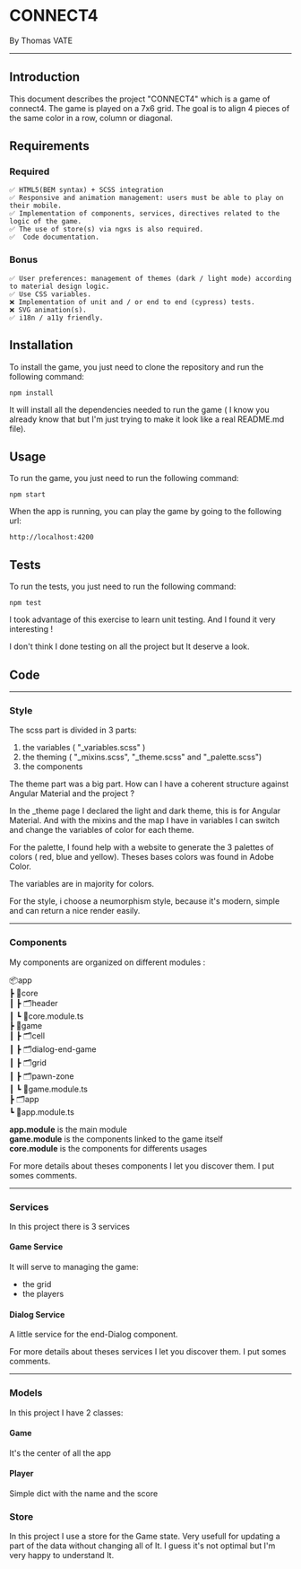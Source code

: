 # CONNECT4
By Thomas VATE

---

## Introduction

This document describes the project "CONNECT4" which is a game of connect4. The game is played on a 7x6 grid. The goal is to align 4 pieces of the same color in a row, column or diagonal.

## Requirements

### Required

    ✅ HTML5(BEM syntax) + SCSS integration  
    ✅ Responsive and animation management: users must be able to play on their mobile.  
    ✅ Implementation of components, services, directives related to the logic of the game.  
    ✅ The use of store(s) via ngxs is also required.  
    ✅  Code documentation.  

### Bonus

    ✅ User preferences: management of themes (dark / light mode) according to material design logic.  
    ✅ Use CSS variables. 
    ❌ Implementation of unit and / or end to end (cypress) tests.  
    ❌ SVG animation(s).
    ✅ i18n / a11y friendly.

## Installation

To install the game, you just need to clone the repository and run the following command:

```npm install ```

It will install all the dependencies needed to run the game ( I know you already know that but I'm just trying to make it look like a real README.md file).

## Usage

To run the game, you just need to run the following command:

```npm start```

When the app is running, you can play the game by going to the following url:

```http://localhost:4200```

## Tests

To run the tests, you just need to run the following command:

```npm test```

I took advantage of this exercise to learn unit testing. And I found it very interesting !

I don't think I done testing on all the project but It deserve a look.

## Code

---
### Style

The scss part is divided in 3 parts:

1. the variables ( "_variables.scss" )
2. the theming ( "_mixins.scss", "_theme.scss" and "_palette.scss")
3. the components

The theme part was a big part. How can I have a coherent structure against Angular Material and the project ?

In the _theme page I declared the light and dark theme, this is for Angular Material. And with the mixins and the map I have in variables I can switch and change the variables of color for each theme.

For the palette, I found help with a website to generate the 3 palettes of colors ( red, blue and yellow). Theses bases colors was found in Adobe Color.

The variables are in majority for colors.

For the style, i choose a neumorphism style, because it's modern, simple and can return a nice render easily.

---
### Components

My components are organized on different modules :

📦app  
 ┣ 📂core   
 ┃ ┣ 🗂️header  
 ┃ ┗ 📜core.module.ts  
 ┣ 📂game  
 ┃ ┣ 🗂️cell  
 ┃ ┣ 🗂️dialog-end-game  
 ┃ ┣ 🗂️grid  
 ┃ ┣ 🗂️pawn-zone  
 ┃ ┗ 📜game.module.ts  
 ┣ 🗂️app  
 ┗ 📜app.module.ts

**app.module** is the main module  
**game.module** is the components linked to the game itself  
**core.module** is the components for differents usages  

For more details about theses components I let you discover them. I put somes comments.

---
### Services

In this project there is 3 services

#### Game Service

It will serve to managing the game:
- the grid
- the players

#### Dialog Service

A little service for the end-Dialog component. 

For more details about theses services I let you discover them. I put somes comments.

---
### Models

In this project I have 2 classes:

#### Game

It's the center of all the app

#### Player

Simple dict with the name and the score

### Store

In this project I use a store for the Game state. Very usefull for updating a part of the data without changing all of It. I guess it's not optimal but I'm very happy to understand It.